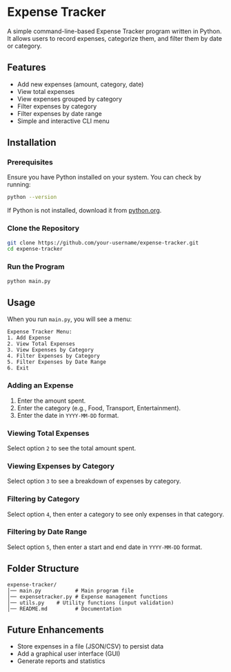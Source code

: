 # Expense Tracker

A simple command-line-based Expense Tracker program written in Python. It allows users to record expenses, categorize them, and filter them by date or category.

## Features
- Add new expenses (amount, category, date)
- View total expenses
- View expenses grouped by category
- Filter expenses by category
- Filter expenses by date range
- Simple and interactive CLI menu

## Installation

### Prerequisites
Ensure you have Python installed on your system. You can check by running:
```sh
python --version
```
If Python is not installed, download it from [python.org](https://www.python.org/downloads/).

### Clone the Repository
```sh
git clone https://github.com/your-username/expense-tracker.git
cd expense-tracker
```

### Run the Program
```sh
python main.py
```

## Usage
When you run `main.py`, you will see a menu:
```
Expense Tracker Menu:
1. Add Expense
2. View Total Expenses
3. View Expenses by Category
4. Filter Expenses by Category
5. Filter Expenses by Date Range
6. Exit
```
### Adding an Expense
1. Enter the amount spent.
2. Enter the category (e.g., Food, Transport, Entertainment).
3. Enter the date in `YYYY-MM-DD` format.

### Viewing Total Expenses
Select option `2` to see the total amount spent.

### Viewing Expenses by Category
Select option `3` to see a breakdown of expenses by category.

### Filtering by Category
Select option `4`, then enter a category to see only expenses in that category.

### Filtering by Date Range
Select option `5`, then enter a start and end date in `YYYY-MM-DD` format.

## Folder Structure
```
expense-tracker/
│── main.py           # Main program file
│── expensetracker.py # Expense management functions
│── utils.py    # Utility functions (input validation)
│── README.md         # Documentation
```

## Future Enhancements
- Store expenses in a file (JSON/CSV) to persist data
- Add a graphical user interface (GUI)
- Generate reports and statistics


